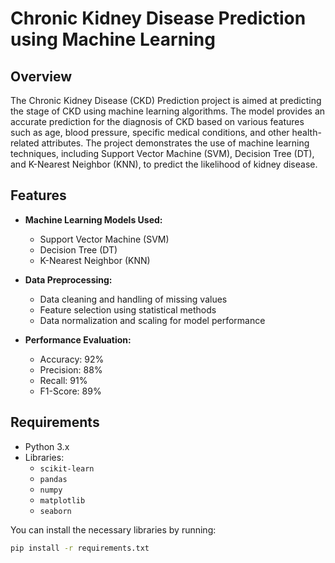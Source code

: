 # Chronic Kidney Disease Prediction using Machine Learning

## Overview

The Chronic Kidney Disease (CKD) Prediction project is aimed at predicting the stage of CKD using machine learning algorithms. The model provides an accurate prediction for the diagnosis of CKD based on various features such as age, blood pressure, specific medical conditions, and other health-related attributes. The project demonstrates the use of machine learning techniques, including Support Vector Machine (SVM), Decision Tree (DT), and K-Nearest Neighbor (KNN), to predict the likelihood of kidney disease.

## Features

- **Machine Learning Models Used:**
  - Support Vector Machine (SVM)
  - Decision Tree (DT)
  - K-Nearest Neighbor (KNN)

- **Data Preprocessing:**
  - Data cleaning and handling of missing values
  - Feature selection using statistical methods
  - Data normalization and scaling for model performance

- **Performance Evaluation:**
  - Accuracy: 92%
  - Precision: 88%
  - Recall: 91%
  - F1-Score: 89%

## Requirements

- Python 3.x
- Libraries:
  - `scikit-learn`
  - `pandas`
  - `numpy`
  - `matplotlib`
  - `seaborn`

You can install the necessary libraries by running:

```bash
pip install -r requirements.txt



